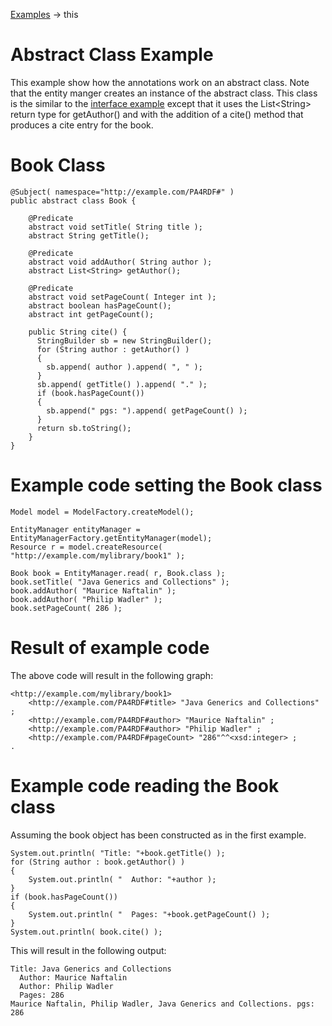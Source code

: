  [Examples](./index.html) -> this
 
Abstract Class Example
==========

This example show how the annotations work on an abstract class.  Note that the entity manger creates an
instance of the abstract class.  This class is the similar to the [interface example](./interface.html)
except that it uses the List&lt;String&gt; return type for getAuthor() and with the addition of a cite() 
method that produces a cite entry for the book.

Book Class
==========

    @Subject( namespace="http://example.com/PA4RDF#" )
    public abstract class Book {

	    @Predicate
	    abstract void setTitle( String title );
	    abstract String getTitle();
	
	    @Predicate
	    abstract void addAuthor( String author );
	    abstract List<String> getAuthor();
	
	    @Predicate
	    abstract void setPageCount( Integer int );
	    abstract boolean hasPageCount();
	    abstract int getPageCount();
	    
	    public String cite() {
	      StringBuilder sb = new StringBuilder();
	      for (String author : getAuthor() )
	      {
	      	sb.append( author ).append( ", " );
	      }
	      sb.append( getTitle() ).append( "." );
	      if (book.hasPageCount())
	      {
	        sb.append(" pgs: ").append( getPageCount() );
	      }
	      return sb.toString();
	    }
    }

Example code setting the Book class
===================================

    Model model = ModelFactory.createModel();

    EntityManager entityManager = EntityManagerFactory.getEntityManager(model);
    Resource r = model.createResource( "http://example.com/mylibrary/book1" );

    Book book = EntityManager.read( r, Book.class );
    book.setTitle( "Java Generics and Collections" );
    book.addAuthor( "Maurice Naftalin" );
    book.addAuthor( "Philip Wadler" );
    book.setPageCount( 286 );

Result of example code
======================

The above code will result in the following graph:

    <http://example.com/mylibrary/book1> 
        <http://example.com/PA4RDF#title> "Java Generics and Collections" ;
        <http://example.com/PA4RDF#author> "Maurice Naftalin" ;
        <http://example.com/PA4RDF#author> "Philip Wadler" ;
        <http://example.com/PA4RDF#pageCount> "286"^^<xsd:integer> ;
    .


Example code reading the Book class
===================================

Assuming the book object has been constructed as in the first example.

    System.out.println( "Title: "+book.getTitle() );
    for (String author : book.getAuthor() )
    {
        System.out.println( "  Author: "+author );
    }
    if (book.hasPageCount())
    {
        System.out.println( "  Pages: "+book.getPageCount() );
    }
    System.out.println( book.cite() );

This will result in the following output:

    Title: Java Generics and Collections
      Author: Maurice Naftalin
      Author: Philip Wadler
      Pages: 286
    Maurice Naftalin, Philip Wadler, Java Generics and Collections. pgs: 286
